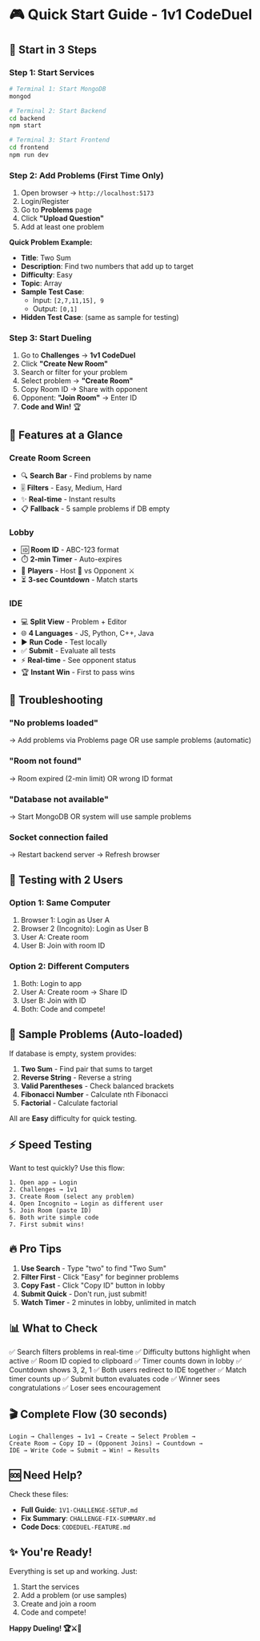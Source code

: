 # 🎮 Quick Start Guide - 1v1 CodeDuel

## 🚀 Start in 3 Steps

### Step 1: Start Services
```bash
# Terminal 1: Start MongoDB
mongod

# Terminal 2: Start Backend
cd backend
npm start

# Terminal 3: Start Frontend
cd frontend
npm run dev
```

### Step 2: Add Problems (First Time Only)
1. Open browser → `http://localhost:5173`
2. Login/Register
3. Go to **Problems** page
4. Click **"Upload Question"**
5. Add at least one problem

**Quick Problem Example:**
- **Title**: Two Sum
- **Description**: Find two numbers that add up to target
- **Difficulty**: Easy
- **Topic**: Array
- **Sample Test Case**: 
  - Input: `[2,7,11,15], 9`
  - Output: `[0,1]`
- **Hidden Test Case**: (same as sample for testing)

### Step 3: Start Dueling
1. Go to **Challenges** → **1v1 CodeDuel**
2. Click **"Create New Room"**
3. Search or filter for your problem
4. Select problem → **"Create Room"**
5. Copy Room ID → Share with opponent
6. Opponent: **"Join Room"** → Enter ID
7. **Code and Win!** 🏆

## 🎯 Features at a Glance

### Create Room Screen
- 🔍 **Search Bar** - Find problems by name
- 🎚️ **Filters** - Easy, Medium, Hard
- ✨ **Real-time** - Instant results
- 📋 **Fallback** - 5 sample problems if DB empty

### Lobby
- 🆔 **Room ID** - ABC-123 format
- ⏱️ **2-min Timer** - Auto-expires
- 👥 **Players** - Host 👑 vs Opponent ⚔️
- ⏳ **3-sec Countdown** - Match starts

### IDE
- 💻 **Split View** - Problem + Editor
- 🌐 **4 Languages** - JS, Python, C++, Java
- ▶️ **Run Code** - Test locally
- ✅ **Submit** - Evaluate all tests
- ⚡ **Real-time** - See opponent status
- 🏆 **Instant Win** - First to pass wins

## 🐛 Troubleshooting

### "No problems loaded"
→ Add problems via Problems page OR use sample problems (automatic)

### "Room not found"
→ Room expired (2-min limit) OR wrong ID format

### "Database not available"
→ Start MongoDB OR system will use sample problems

### Socket connection failed
→ Restart backend server → Refresh browser

## 📱 Testing with 2 Users

### Option 1: Same Computer
1. Browser 1: Login as User A
2. Browser 2 (Incognito): Login as User B
3. User A: Create room
4. User B: Join with room ID

### Option 2: Different Computers
1. Both: Login to app
2. User A: Create room → Share ID
3. User B: Join with ID
4. Both: Code and compete!

## 🎨 Sample Problems (Auto-loaded)

If database is empty, system provides:
1. **Two Sum** - Find pair that sums to target
2. **Reverse String** - Reverse a string
3. **Valid Parentheses** - Check balanced brackets
4. **Fibonacci Number** - Calculate nth Fibonacci
5. **Factorial** - Calculate factorial

All are **Easy** difficulty for quick testing.

## ⚡ Speed Testing

Want to test quickly? Use this flow:
```
1. Open app → Login
2. Challenges → 1v1
3. Create Room (select any problem)
4. Open Incognito → Login as different user
5. Join Room (paste ID)
6. Both write simple code
7. First submit wins!
```

## 🔥 Pro Tips

1. **Use Search** - Type "two" to find "Two Sum"
2. **Filter First** - Click "Easy" for beginner problems
3. **Copy Fast** - Click "Copy ID" button in lobby
4. **Submit Quick** - Don't run, just submit!
5. **Watch Timer** - 2 minutes in lobby, unlimited in match

## 📊 What to Check

✅ Search filters problems in real-time
✅ Difficulty buttons highlight when active
✅ Room ID copied to clipboard
✅ Timer counts down in lobby
✅ Countdown shows 3, 2, 1
✅ Both users redirect to IDE together
✅ Match timer counts up
✅ Submit button evaluates code
✅ Winner sees congratulations
✅ Loser sees encouragement

## 🎬 Complete Flow (30 seconds)

```
Login → Challenges → 1v1 → Create → Select Problem → 
Create Room → Copy ID → (Opponent Joins) → Countdown → 
IDE → Write Code → Submit → Win! → Results
```

## 🆘 Need Help?

Check these files:
- **Full Guide**: `1V1-CHALLENGE-SETUP.md`
- **Fix Summary**: `CHALLENGE-FIX-SUMMARY.md`
- **Code Docs**: `CODEDUEL-FEATURE.md`

## ✨ You're Ready!

Everything is set up and working. Just:
1. Start the services
2. Add a problem (or use samples)
3. Create and join a room
4. Code and compete!

**Happy Dueling! 🏆⚔️👑**

